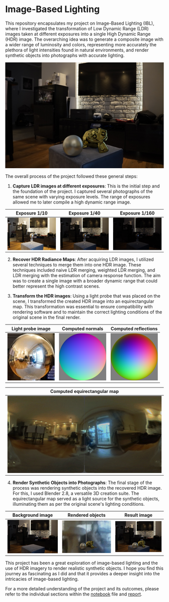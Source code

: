# Image-Based Lighting
This repository encapsulates my project on Image-Based Lighting (IBL), where I investigated the transformation of Low Dynamic Range (LDR) images taken at different exposures into a single High Dynamic Range (HDR) image. The overarching idea was to generate a composite image with a wider range of luminosity and colors, representing more accurately the plethora of light intensities found in natural environments, and render synthetic objects into photographs with accurate lighting.

<img src="results/final_composite.png" width="600">

The overall process of the project followed these general steps:

1. **Capture LDR images at different exposures**: This is the initial step and the foundation of the project. I captured several photographs of the same scene with varying exposure levels. The range of exposures allowed me to later compile a high dynamic range image.

Exposure 1/10          |  Exposure 1/40  |  Exposure 1/160
:-------------------------:|:-------------------------:|:-------------------------:
<img src="samples/raw1.jpg" width="200"> |  <img src="samples/raw2.jpg" width="200"> | <img src="samples/raw3.jpg" width="200">

2. **Recover HDR Radiance Maps**: After acquiring LDR images, I utilized several techniques to merge them into one HDR image. These techniques included naive LDR merging, weighted LDR merging, and LDR merging with the estimation of camera response function. The aim was to create a single image with a broader dynamic range that could better represent the high contrast scenes.

3. **Transform the HDR images**: Using a light probe that was placed on the scene, I transformed the created HDR image into an equirectangular map. This transformation was essential to ensure compatibility with rendering software and to maintain the correct lighting conditions of the original scene in the final render.

Light probe image          |  Computed normals  |  Computed reflections
:-------------------------:|:-------------------------:|:-------------------------:
<img src="samples/rec1.jpg" width="150"> |  <img src="results/normals.png" width="150"> | <img src="results/reflections.png" width="150">


Computed equirectangular map         |
:-------------------------:|
<img src="results/equirectangular.png" width="500"> |

4. **Render Synthetic Objects into Photographs**: The final stage of the process was rendering synthetic objects into the recovered HDR image. For this, I used Blender 2.8, a versatile 3D creation suite. The equirectangular map served as a light source for the synthetic objects, illuminating them as per the original scene's lighting conditions.

Background image          |  Rendered objects  |  Result image
:-------------------------:|:-------------------------:|:-------------------------:
<img src="samples/raw0.jpg" width="200"> |  <img src="results/rendered_objs.png" width="200"> | <img src="results/final_composite.png" width="200">

This project has been a great exploration of image-based lighting and the use of HDR imagery to render realistic synthetic objects. I hope you find this journey as fascinating as I did and that it provides a deeper insight into the intricacies of image-based lighting.

For a more detailed understanding of the project and its outcomes, please refer to the individual sections within the [notebook](https://github.com/OlaPietka/Image-Based-Lighting/blob/main/AnalysisReport.pdf) file and [report](https://github.com/OlaPietka/Image-Based-Lighting/main/ImageBasedLighting.ipynb).
